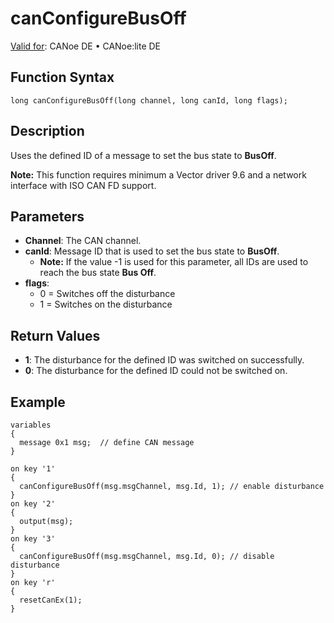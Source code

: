 # canConfigureBusOff

[Valid for](../../../Shared/FeatureAvailability.md): CANoe DE • CANoe:lite DE

## Function Syntax

```plaintext
long canConfigureBusOff(long channel, long canId, long flags);
```

## Description

Uses the defined ID of a message to set the bus state to **BusOff**.

**Note:** This function requires minimum a Vector driver 9.6 and a network interface with ISO CAN FD support.

## Parameters

- **Channel**: The CAN channel.
- **canId**: Message ID that is used to set the bus state to **BusOff**.
  - **Note:** If the value -1 is used for this parameter, all IDs are used to reach the bus state **Bus Off**.
- **flags**:
  - 0 = Switches off the disturbance
  - 1 = Switches on the disturbance

## Return Values

- **1**: The disturbance for the defined ID was switched on successfully.
- **0**: The disturbance for the defined ID could not be switched on.

## Example

```plaintext
variables
{
  message 0x1 msg;  // define CAN message
}

on key '1'
{
  canConfigureBusOff(msg.msgChannel, msg.Id, 1); // enable disturbance
}
on key '2'
{
  output(msg);
}
on key '3'
{
  canConfigureBusOff(msg.msgChannel, msg.Id, 0); // disable disturbance
}
on key 'r'
{
  resetCanEx(1);
}
```
